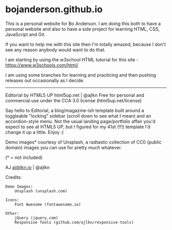 # bojanderson.github.io

This is a personal website for Bo Anderson. I am doing this both to have a personal website and also to have a side project for learning HTML, CSS, JavaScript and Git.

If you want to help me with this site then I'm totally amazed, because I don't see any reason anybody would want to do that.

I am starting by using the w3school HTML tutorial for this site - https://www.w3schools.com/html/

I am using some branches for learning and practicing and then pushing releases out occasionally as I decide.

----------------------------

Editorial by HTML5 UP
html5up.net | @ajlkn
Free for personal and commercial use under the CCA 3.0 license (html5up.net/license)


Say hello to Editorial, a blog/magazine-ish template built around a toggleable "locking"
sidebar (scroll down to see what I mean) and an accordion-style menu. Not the usual landing
page/portfolio affair you'd expect to see at HTML5 UP, but I figured for my 41st (!!!)
template I'd change it up a little. Enjoy :)

Demo images* courtesy of Unsplash, a radtastic collection of CC0 (public domain) images
you can use for pretty much whatever.

(* = not included)

AJ
aj@lkn.io | @ajlkn


Credits:

	Demo Images:
		Unsplash (unsplash.com)

	Icons:
		Font Awesome (fontawesome.io)

	Other:
		jQuery (jquery.com)
		Responsive Tools (github.com/ajlkn/responsive-tools)
